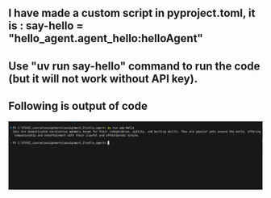 ## I have made a custom script in pyproject.toml, it is : say-hello = "hello_agent.agent_hello:helloAgent"

## Use "uv run say-hello" command to run the code (but it will not work without API key).

## Following is output of code
![My Code Screenshot](./output.png)

